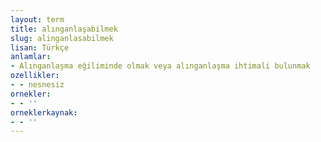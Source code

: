 ```yaml
---
layout: term
title: alınganlaşabilmek
slug: alinganlasabilmek
lisan: Türkçe
anlamlar:
- Alınganlaşma eğiliminde olmak veya alınganlaşma ihtimali bulunmak
ozellikler:
- - nesnesiz
ornekler:
- - ''
orneklerkaynak:
- - ''
---
```

